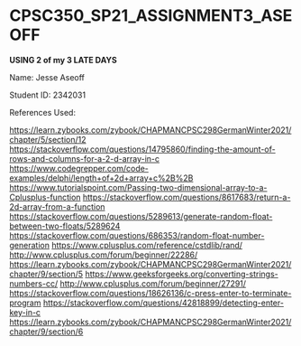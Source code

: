 # CPSC350_SP21_ASSIGNMENT3_ASEOFF

**USING 2 of my 3 LATE DAYS**

Name: Jesse Aseoff

Student ID: 2342031

References Used:

https://learn.zybooks.com/zybook/CHAPMANCPSC298GermanWinter2021/chapter/5/section/12
https://stackoverflow.com/questions/14795860/finding-the-amount-of-rows-and-columns-for-a-2-d-array-in-c
https://www.codegrepper.com/code-examples/delphi/length+of+2d+array+c%2B%2B
https://www.tutorialspoint.com/Passing-two-dimensional-array-to-a-Cplusplus-function
https://stackoverflow.com/questions/8617683/return-a-2d-array-from-a-function
https://stackoverflow.com/questions/5289613/generate-random-float-between-two-floats/5289624
https://stackoverflow.com/questions/686353/random-float-number-generation
https://www.cplusplus.com/reference/cstdlib/rand/
http://www.cplusplus.com/forum/beginner/22286/
https://learn.zybooks.com/zybook/CHAPMANCPSC298GermanWinter2021/chapter/9/section/5
https://www.geeksforgeeks.org/converting-strings-numbers-cc/
http://www.cplusplus.com/forum/beginner/27291/
https://stackoverflow.com/questions/18626136/c-press-enter-to-terminate-program
https://stackoverflow.com/questions/42818899/detecting-enter-key-in-c
https://learn.zybooks.com/zybook/CHAPMANCPSC298GermanWinter2021/chapter/9/section/6


